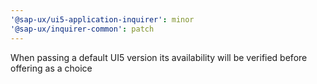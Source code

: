 ```yaml
---
'@sap-ux/ui5-application-inquirer': minor
'@sap-ux/inquirer-common': patch
---
```


When passing a default UI5 version its availability will be verified before offering as a choice
